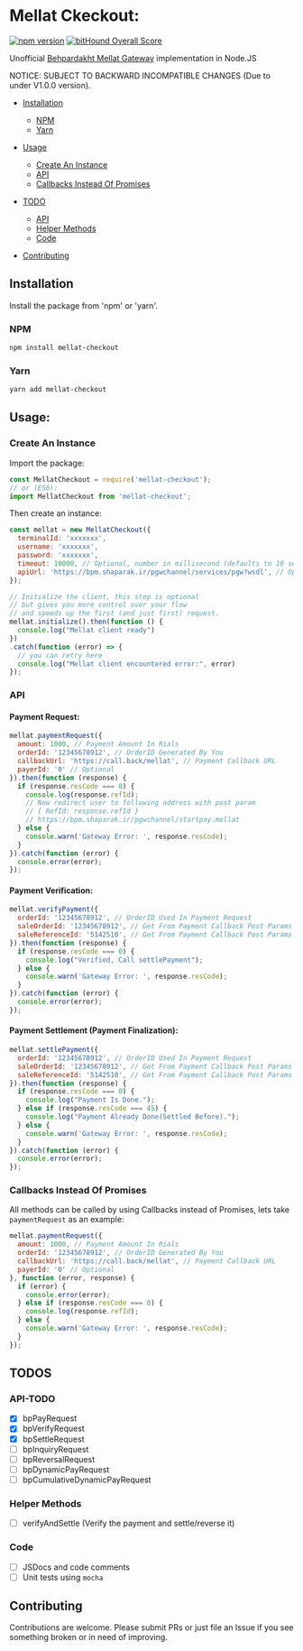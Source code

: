 # Mellat Ckeckout:

[![npm version](https://badge.fury.io/js/mellat-checkout.svg)](https://badge.fury.io/js/mellat-checkout)
[![bitHound Overall Score](https://www.bithound.io/github/sinabakh/mellat-checkout/badges/score.svg)](https://www.bithound.io/github/sinabakh/mellat-checkout)

Unofficial [Behpardakht Mellat Gateway](http://www.behpardakht.com/resources/Vpos.html) implementation in Node.JS

NOTICE: SUBJECT TO BACKWARD INCOMPATIBLE CHANGES (Due to under V1.0.0 version).

- [Installation](#installation)
  - [NPM](#npm)
  - [Yarn](#yarn)

- [Usage](#usage)
  - [Create An Instance](#create-an-instance)
  - [API](#api)
  - [Callbacks Instead Of Promises](#callbacks-instead-of-promises)

- [TODO](#todo)
  - [API](#api)
  - [Helper Methods](#helper-methods)
  - [Code](#code)

- [Contributing](#contributing)

## Installation

Install the package from 'npm' or 'yarn'.
### NPM

```bash
npm install mellat-checkout
```
### Yarn

```bash
yarn add mellat-checkout
```
## Usage:

### Create An Instance

Import the package:
```javascript
const MellatCheckout = require('mellat-checkout');
// or (ES6):
import MellatCheckout from 'mellat-checkout';
```
Then create an instance:
```javascript
const mellat = new MellatCheckout({
  terminalId: 'xxxxxxx',
  username: 'xxxxxxx',
  password: 'xxxxxxx',
  timeout: 10000, // Optional, number in millisecond (defaults to 10 sec)
  apiUrl: 'https://bpm.shaparak.ir/pgwchannel/services/pgw?wsdl', // Optional, exists (and may updated) in bank documentation (defaults to this)
});

// Initialize the client, this step is optional
// but gives you more control over your flow
// and speeds up the first (and just first) request.
mellat.initialize().then(function () {
  console.log("Mellat client ready")
})
.catch(function (error) => {
  // you can retry here
  console.log("Mellat client encountered error:", error)
});
```

### API

#### Payment Request:

```javascript
mellat.paymentRequest({
  amount: 1000, // Payment Amount In Rials
  orderId: '12345678912', // OrderID Generated By You
  callbackUrl: 'https://call.back/mellat', // Payment Callback URL
  payerId: '0' // Optional
}).then(function (response) {
  if (response.resCode === 0) {
    console.log(response.refId);
    // Now redirect user to following address with post param
    // { RefId: response.refId }
    // https://bpm.shaparak.ir/pgwchannel/startpay.mellat
  } else {
    console.warn('Gateway Error: ', response.resCode);
  }
}).catch(function (error) {
  console.error(error);
});
```

#### Payment Verification:

```javascript
mellat.verifyPayment({
  orderId: '12345678912', // OrderID Used In Payment Request
  saleOrderId: '12345678912', // Get From Payment Callback Post Params
  saleReferenceId: '5142510', // Get From Payment Callback Post Params
}).then(function (response) {
  if (response.resCode === 0) {
    console.log("Verified, Call settlePayment");
  } else {
    console.warn('Gateway Error: ', response.resCode);
  }
}).catch(function (error) {
  console.error(error);
});
```

#### Payment Settlement (Payment Finalization):

```javascript
mellat.settlePayment({
  orderId: '12345678912', // OrderID Used In Payment Request
  saleOrderId: '12345678912', // Get From Payment Callback Post Params
  saleReferenceId: '5142510', // Get From Payment Callback Post Params
}).then(function (response) {
  if (response.resCode === 0) {
    console.log("Payment Is Done.");
  } else if (response.resCode === 45) {
    console.log("Payment Already Done(Settled Before).");    
  } else {
    console.warn('Gateway Error: ', response.resCode);
  }
}).catch(function (error) {
  console.error(error);
});
```

### Callbacks Instead Of Promises

All methods can be called by using Callbacks instead of Promises, lets take `paymentRequest` as an example:

```javascript
mellat.paymentRequest({
  amount: 1000, // Payment Amount In Rials
  orderId: '12345678912', // OrderID Generated By You
  callbackUrl: 'https://call.back/mellat', // Payment Callback URL
  payerId: '0' // Optional
}, function (error, response) {
  if (error) {
    console.error(error);
  } else if (response.resCode === 0) {
    console.log(response.refId);
  } else {
    console.warn('Gateway Error: ', response.resCode);
  }
});
```

## TODOS

### API-TODO

- [x] bpPayRequest
- [x] bpVerifyRequest
- [x] bpSettleRequest
- [ ] bpInquiryRequest
- [ ] bpReversalRequest
- [ ] bpDynamicPayRequest
- [ ] bpCumulativeDynamicPayRequest

### Helper Methods

- [ ] verifyAndSettle (Verify the payment and settle/reverse it)

### Code

- [ ] JSDocs and code comments
- [ ] Unit tests using `mocha`

## Contributing

Contributions are welcome. Please submit PRs or just file an Issue if you see something broken or in need of improving.

